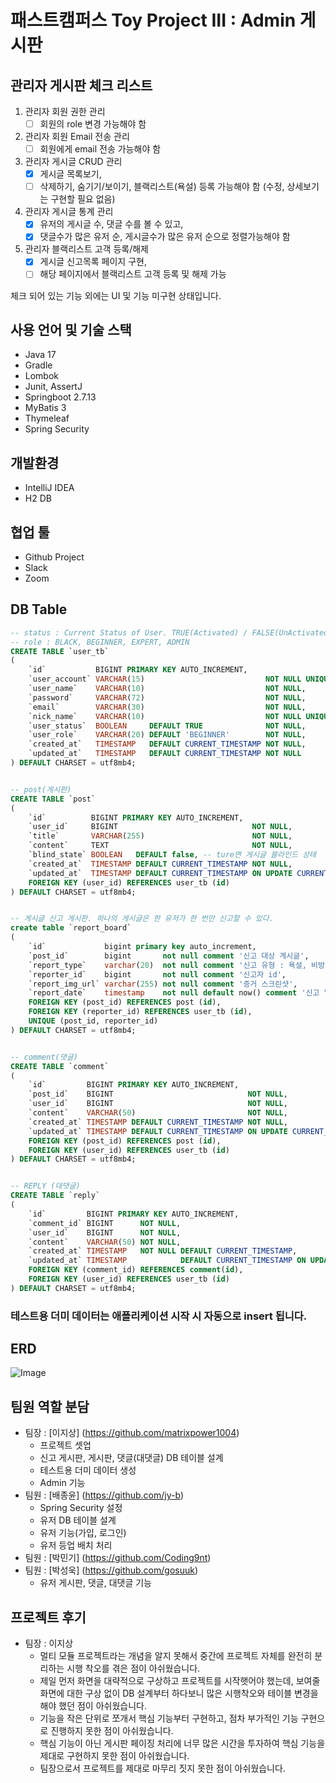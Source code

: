 # 패스트캠퍼스 Toy Project III : Admin 게시판 

## 관리자 게시판 체크 리스트
  1. 관리자 회원 권한 관리
      - [ ]  회원의 role 변경 가능해야 함
  2. 관리자 회원 Email 전송 관리
      - [ ]  회원에게 email 전송 가능해야 함
  3. 관리자 게시글 CRUD 관리
      - [x]  게시글 목록보기,
      - [ ]  삭제하기, 숨기기/보이기, 블랙리스트(욕설) 등록 가능해야 함 (수정, 상세보기는 구현할 필요 없음)
  4. 관리자 게시글 통계 관리
      - [x]  유저의 게시글 수, 댓글 수를 볼 수 있고,
      - [x]  댓글수가 많은 유저 순, 게시글수가 많은 유저 순으로 정렬가능해야 함
  5. 관리자 블랙리스트 고객 등록/해제
      - [x]  게시글 신고목록 페이지 구현,
      - [ ]  해당 페이지에서 블랙리스트 고객 등록 및 해제 가능

체크 되어 있는 기능 외에는 UI 및 기능 미구현 상태입니다.

## 사용 언어 및 기술 스택
- Java 17
- Gradle
- Lombok
- Junit, AssertJ
- Springboot 2.7.13
- MyBatis 3
- Thymeleaf
- Spring Security

## 개발환경
- IntelliJ IDEA
- H2 DB

## 협업 툴
- Github Project
- Slack
- Zoom
## DB Table
```sql
-- status : Current Status of User. TRUE(Activated) / FALSE(UnActivated)
-- role : BLACK, BEGINNER, EXPERT, ADMIN
CREATE TABLE `user_tb`
(
    `id`           BIGINT PRIMARY KEY AUTO_INCREMENT,
    `user_account` VARCHAR(15)                           NOT NULL UNIQUE,
    `user_name`    VARCHAR(10)                           NOT NULL,
    `password`     VARCHAR(72)                           NOT NULL,
    `email`        VARCHAR(30)                           NOT NULL,
    `nick_name`    VARCHAR(10)                           NOT NULL UNIQUE,
    `user_status`  BOOLEAN     DEFAULT TRUE              NOT NULL,
    `user_role`    VARCHAR(20) DEFAULT 'BEGINNER'        NOT NULL,
    `created_at`   TIMESTAMP   DEFAULT CURRENT_TIMESTAMP NOT NULL,
    `updated_at`   TIMESTAMP   DEFAULT CURRENT_TIMESTAMP NOT NULL
) DEFAULT CHARSET = utf8mb4;


-- post(게시판)
CREATE TABLE `post`
(
    `id`          BIGINT PRIMARY KEY AUTO_INCREMENT,
    `user_id`     BIGINT                              NOT NULL,
    `title`       VARCHAR(255)                        NOT NULL,
    `content`     TEXT                                NOT NULL,
    `blind_state` BOOLEAN   DEFAULT false, -- ture면 게시글 블라인드 상태
    `created_at`  TIMESTAMP DEFAULT CURRENT_TIMESTAMP NOT NULL,
    `updated_at`  TIMESTAMP DEFAULT CURRENT_TIMESTAMP ON UPDATE CURRENT_TIMESTAMP,
    FOREIGN KEY (user_id) REFERENCES user_tb (id)
) DEFAULT CHARSET = utf8mb4;


-- 게시글 신고 게시판. 하나의 게시글은 한 유저가 한 번만 신고할 수 있다.
create table `report_board`
(
    `id`             bigint primary key auto_increment,
    `post_id`        bigint       not null comment '신고 대상 게시글',
    `report_type`    varchar(20)  not null comment '신고 유형 : 욕설, 비방, 음란, 스팸,광고',
    `reporter_id`    bigint       not null comment '신고자 id',
    `report_img_url` varchar(255) not null comment '증거 스크린샷',
    `report_date`    timestamp    not null default now() comment '신고 일자',
    FOREIGN KEY (post_id) REFERENCES post (id),
    FOREIGN KEY (reporter_id) REFERENCES user_tb (id),
    UNIQUE (post_id, reporter_id)
) DEFAULT CHARSET = utf8mb4;


-- comment(댓글)
CREATE TABLE `comment`
(
    `id`         BIGINT PRIMARY KEY AUTO_INCREMENT,
    `post_id`    BIGINT                              NOT NULL,
    `user_id`    BIGINT                              NOT NULL,
    `content`    VARCHAR(50)                         NOT NULL,
    `created_at` TIMESTAMP DEFAULT CURRENT_TIMESTAMP NOT NULL,
    `updated_at` TIMESTAMP DEFAULT CURRENT_TIMESTAMP ON UPDATE CURRENT_TIMESTAMP,
    FOREIGN KEY (post_id) REFERENCES post (id),
    FOREIGN KEY (user_id) REFERENCES user_tb (id)
) DEFAULT CHARSET = utf8mb4;


-- REPLY (대댓글)
CREATE TABLE `reply`
(
    `id`         BIGINT PRIMARY KEY AUTO_INCREMENT,
    `comment_id` BIGINT      NOT NULL,
    `user_id`    BIGINT      NOT NULL,
    `content`    VARCHAR(50) NOT NULL,
    `created_at` TIMESTAMP   NOT NULL DEFAULT CURRENT_TIMESTAMP,
    `updated_at` TIMESTAMP            DEFAULT CURRENT_TIMESTAMP ON UPDATE CURRENT_TIMESTAMP,
    FOREIGN KEY (comment_id) REFERENCES comment(id),
    FOREIGN KEY (user_id) REFERENCES user_tb (id)
) DEFAULT CHARSET = utf8mb4;
```
### 테스트용 더미 데이터는 애플리케이션 시작 시 자동으로 insert 됩니다.
## ERD
![Image](https://github.com/matrixpower1004/snowball-board-admin/assets/104916288/1c872b8a-aeea-4372-b95b-e495141b2143)
## 팀원 역할 분담
- 팀장 : [이지상] (https://github.com/matrixpower1004)
  * 프로젝트 셋업
  * 신고 게시판, 게시판, 댓글(대댓글) DB 테이블 설계
  * 테스트용 더미 데이터 생성
  * Admin 기능
- 팀원 : [배종윤] (https://github.com/jy-b)
  * Spring Security 설정
  * 유저 DB 테이블 설계
  * 유저 기능(가입, 로그인)
  * 유저 등업 배치 처리
- 팀원 : [박민기] (https://github.com/Coding9nt)
- 팀원 : [박성욱] (https://github.com/gosuuk)
  * 유저 게시판, 댓글, 대댓글 기능
## 프로젝트 후기
- 팀장 : 이지상
  * 멀티 모듈 프로젝트라는 개념을 알지 못해서 중간에 프로젝트 자체를 완전히 분리하는 시행 착오를 겪은 점이 아쉬웠습니다.
  * 제일 먼저 화면을 대략적으로 구상하고 프로젝트를 시작햇어야 했는데, 보여줄 화면에 대한 구상 없이 DB 설계부터 하다보니 많은 시행착오와 테이블 변경을 해야 했던 점이 아쉬웠습니다.
  * 기능을 작은 단위로 쪼개서 핵심 기능부터 구현하고, 점차 부가적인 기능 구현으로 진행하지 못한 점이 아쉬웠습니다.
  * 핵심 기능이 아닌 게시판 페이징 처리에 너무 많은 시간을 투자하여 핵심 기능을 제대로 구현하지 못한 점이 아쉬웠습니다.
  * 팀장으로서 프로젝트를 제대로 마무리 짓지 못한 점이 아쉬웠습니다.

  
